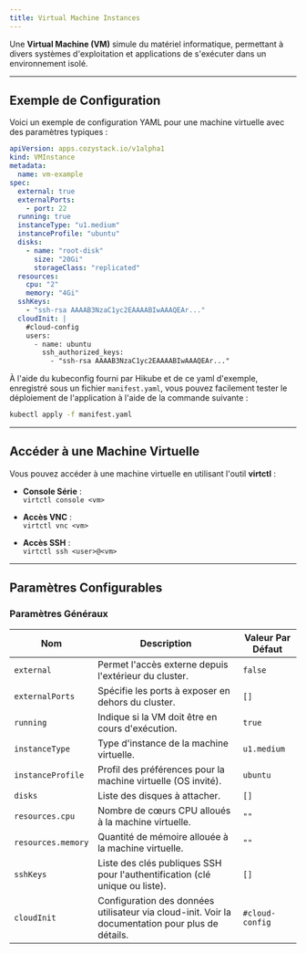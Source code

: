 ```yaml
---
title: Virtual Machine Instances
---
```


Une **Virtual Machine (VM)** simule du matériel informatique, permettant à divers systèmes d'exploitation et applications de s'exécuter dans un environnement isolé.

---

## Exemple de Configuration

Voici un exemple de configuration YAML pour une machine virtuelle avec des paramètres typiques :

```yaml
apiVersion: apps.cozystack.io/v1alpha1
kind: VMInstance
metadata:
  name: vm-example
spec:
  external: true
  externalPorts:
    - port: 22
  running: true
  instanceType: "u1.medium"
  instanceProfile: "ubuntu"
  disks:
    - name: "root-disk"
      size: "20Gi"
      storageClass: "replicated"
  resources:
    cpu: "2"
    memory: "4Gi"
  sshKeys:
    - "ssh-rsa AAAAB3NzaC1yc2EAAAABIwAAAQEAr..."
  cloudInit: |
    #cloud-config
    users:
      - name: ubuntu
        ssh_authorized_keys:
          - "ssh-rsa AAAAB3NzaC1yc2EAAAABIwAAAQEAr..."
```

À l'aide du kubeconfig fourni par Hikube et de ce yaml d'exemple, enregistré sous un fichier `manifest.yaml`, vous pouvez facilement tester le déploiement de l'application à l'aide de la commande suivante :

```sh
kubectl apply -f manifest.yaml
```

---

## Accéder à une Machine Virtuelle

Vous pouvez accéder à une machine virtuelle en utilisant l'outil **virtctl** :

- **Console Série** :  
  `virtctl console <vm>`

- **Accès VNC** :  
  `virtctl vnc <vm>`

- **Accès SSH** :  
  `virtctl ssh <user>@<vm>`

---

## Paramètres Configurables

### **Paramètres Généraux**

| **Nom**              | **Description**                                                                   | **Valeur Par Défaut** |
|-----------------------|-----------------------------------------------------------------------------------|------------------------|
| `external`           | Permet l'accès externe depuis l'extérieur du cluster.                            | `false`               |
| `externalPorts`      | Spécifie les ports à exposer en dehors du cluster.                                | `[]`                  |
| `running`            | Indique si la VM doit être en cours d'exécution.                                 | `true`                |
| `instanceType`       | Type d'instance de la machine virtuelle.                                          | `u1.medium`           |
| `instanceProfile`    | Profil des préférences pour la machine virtuelle (OS invité).                    | `ubuntu`              |
| `disks`              | Liste des disques à attacher.                                                    | `[]`                  |
| `resources.cpu`      | Nombre de cœurs CPU alloués à la machine virtuelle.                               | `""`                  |
| `resources.memory`   | Quantité de mémoire allouée à la machine virtuelle.                               | `""`                  |
| `sshKeys`            | Liste des clés publiques SSH pour l'authentification (clé unique ou liste).       | `[]`                  |
| `cloudInit`          | Configuration des données utilisateur via cloud-init. Voir la documentation pour plus de détails. | `#cloud-config`       |
